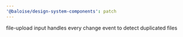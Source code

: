 ```yaml
---
'@baloise/design-system-components': patch
---
```


file-upload input handles every change event to detect duplicated files
